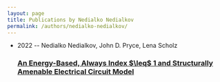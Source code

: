 ```yaml
---
layout: page
title: Publications by Nedialko Nedialkov
permalink: /authors/nedialko-nedialkov/
---
```


<ul class="post-list">
<li><span class='post-meta'>2022 -- Nedialko Nedialkov, John D. Pryce, Lena Scholz</span><h3><a class='post-link' href='../../an-energy-based-always-index-leq-1-and-structurally-amenable-electrical-circuit-model'>An Energy-Based, Always Index $\leq$ 1 and Structurally Amenable Electrical Circuit Model</a></h3></li>

</ul>
